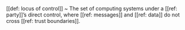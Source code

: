 [[def: locus of control]]
~ The set of computing systems under a [[ref: party]]’s direct control, where [[ref: messages]] and [[ref: data]] do not cross [[ref: trust boundaries]].

